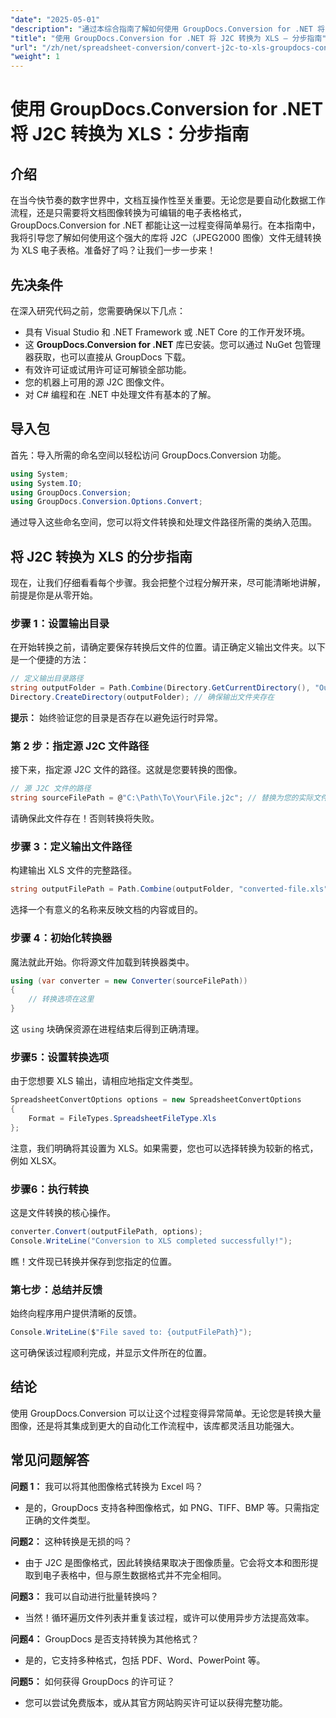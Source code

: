 ```yaml
---
"date": "2025-05-01"
"description": "通过本综合指南了解如何使用 GroupDocs.Conversion for .NET 将 J2C 文件无缝转换为 Excel 格式。"
"title": "使用 GroupDocs.Conversion for .NET 将 J2C 转换为 XLS — 分步指南"
"url": "/zh/net/spreadsheet-conversion/convert-j2c-to-xls-groupdocs-conversion-net/"
"weight": 1
---
```


# 使用 GroupDocs.Conversion for .NET 将 J2C 转换为 XLS：分步指南

## 介绍

在当今快节奏的数字世界中，文档互操作性至关重要。无论您是要自动化数据工作流程，还是只需要将文档图像转换为可编辑的电子表格格式，GroupDocs.Conversion for .NET 都能让这一过程变得简单易行。在本指南中，我将引导您了解如何使用这个强大的库将 J2C（JPEG2000 图像）文件无缝转换为 XLS 电子表格。准备好了吗？让我们一步一步来！


## 先决条件

在深入研究代码之前，您需要确保以下几点：
- 具有 Visual Studio 和 .NET Framework 或 .NET Core 的工作开发环境。
- 这 **GroupDocs.Conversion for .NET** 库已安装。您可以通过 NuGet 包管理器获取，也可以直接从 GroupDocs 下载。
- 有效许可证或试用许可证可解锁全部功能。
- 您的机器上可用的源 J2C 图像文件。
- 对 C# 编程和在 .NET 中处理文件有基本的了解。


## 导入包

首先：导入所需的命名空间以轻松访问 GroupDocs.Conversion 功能。

```csharp
using System;
using System.IO;
using GroupDocs.Conversion;
using GroupDocs.Conversion.Options.Convert;
```

通过导入这些命名空间，您可以将文件转换和处理文件路径所需的类纳入范围。


## 将 J2C 转换为 XLS 的分步指南

现在，让我们仔细看看每个步骤。我会把整个过程分解开来，尽可能清晰地讲解，前提是你是从零开始。


### 步骤 1：设置输出目录

在开始转换之前，请确定要保存转换后文件的位置。请正确定义输出文件夹。以下是一个便捷的方法：

```csharp
// 定义输出目录路径
string outputFolder = Path.Combine(Directory.GetCurrentDirectory(), "Output");
Directory.CreateDirectory(outputFolder); // 确保输出文件夹存在
```

**提示：** 始终验证您的目录是否存在以避免运行时异常。 


### 第 2 步：指定源 J2C 文件路径

接下来，指定源 J2C 文件的路径。这就是您要转换的图像。

```csharp
// 源 J2C 文件的路径
string sourceFilePath = @"C:\Path\To\Your\File.j2c"; // 替换为您的实际文件路径
```

请确保此文件存在！否则转换将失败。


### 步骤 3：定义输出文件路径

构建输出 XLS 文件的完整路径。

```csharp
string outputFilePath = Path.Combine(outputFolder, "converted-file.xls");
```

选择一个有意义的名称来反映文档的内容或目的。


### 步骤 4：初始化转换器

魔法就此开始。你将源文件加载到转换器类中。

```csharp
using (var converter = new Converter(sourceFilePath))
{
    // 转换选项在这里
}
```

这 `using` 块确保资源在进程结束后得到正确清理。


### 步骤5：设置转换选项

由于您想要 XLS 输出，请相应地指定文件类型。

```csharp
SpreadsheetConvertOptions options = new SpreadsheetConvertOptions
{
    Format = FileTypes.SpreadsheetFileType.Xls
};
```

注意，我们明确将其设置为 XLS。如果需要，您也可以选择转换为较新的格式，例如 XLSX。


### 步骤6：执行转换

这是文件转换的核心操作。

```csharp
converter.Convert(outputFilePath, options);
Console.WriteLine("Conversion to XLS completed successfully!");
```

瞧！文件现已转换并保存到您指定的位置。


### 第七步：总结并反馈

始终向程序用户提供清晰的反馈。

```csharp
Console.WriteLine($"File saved to: {outputFilePath}");
```

这可确保该过程顺利完成，并显示文件所在的位置。

## 结论

使用 GroupDocs.Conversion 可以让这个过程变得异常简单。无论您是转换大量图像，还是将其集成到更大的自动化工作流程中，该库都灵活且功能强大。

## 常见问题解答

**问题 1：** 我可以将其他图像格式转换为 Excel 吗？  

- 是的，GroupDocs 支持各种图像格式，如 PNG、TIFF、BMP 等。只需指定正确的文件类型。

**问题2：** 这种转换是无损的吗？  

- 由于 J2C 是图像格式，因此转换结果取决于图像质量。它会将文本和图形提取到电子表格中，但与原生数据格式并不完全相同。

**问题3：** 我可以自动进行批量转换吗？  

- 当然！循环遍历文件列表并重复该过程，或许可以使用异步方法提高效率。

**问题4：** GroupDocs 是否支持转换为其他格式？  

- 是的，它支持多种格式，包括 PDF、Word、PowerPoint 等。

**问题5：** 如何获得 GroupDocs 的许可证？  

- 您可以尝试免费版本，或从其官方网站购买许可证以获得完整功能。
